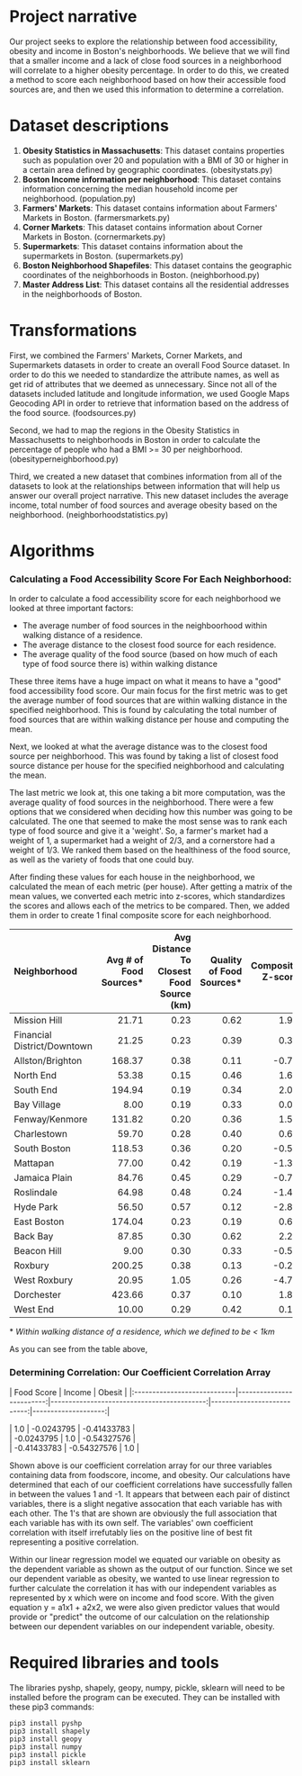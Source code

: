 # Project narrative

Our project seeks to explore the relationship between food accessibility, obesity and income in Boston's neighborhoods. We believe that we will find that a smaller income and a lack of close food sources in a neighborhood will correlate to a higher obesity percentage. In order to do this, we created a method to score each neighborhood based on how their accessible food sources are, and then we used this information to determine a correlation.
# Dataset descriptions

1. **Obesity Statistics in Massachusetts**: This dataset contains properties such as population over 20 and population with a BMI of 30 or higher in a certain area defined by geographic coordinates. (obesitystats.py)
2. **Boston Income information per neighborhood**: This dataset contains information concerning the median household income per neighborhood. (population.py)
3. **Farmers' Markets**: This dataset contains information about Farmers' Markets in Boston. (farmersmarkets.py)
4. **Corner Markets**: This dataset contains information about Corner Markets in Boston. (cornermarkets.py)
5. **Supermarkets**: This dataset contains information about the supermarkets in Boston. (supermarkets.py)
6. **Boston Neighborhood Shapefiles**: This dataset contains the geographic coordinates of the neighborhoods in Boston. (neighborhood.py)
7. **Master Address List**: This dataset contains all the residential addresses in the neighborhoods of Boston.

# Transformations

First, we combined the Farmers' Markets, Corner Markets, and Supermarkets datasets in order to create an overall Food Source dataset. In order to do this we needed to standardize the attribute names, as well as get rid of attributes that we deemed as unnecessary. Since not all of the datasets included latitude and longitude information, we used Google Maps Geocoding API in order to retrieve that information based on the address of the food source. (foodsources.py)

Second, we had to map the regions in the Obesity Statistics in Massachusetts to neighborhoods in Boston in order to calculate the percentage of people who had a BMI >= 30 per neighborhood. (obesityperneighborhood.py)

Third, we created a new dataset that combines information from all of the datasets to look at the relationships between information that will help us answer our overall project narrative. This new dataset includes the average income, total number of food sources and average obesity based on the neighborhood. (neighborhoodstatistics.py)

# Algorithms

### Calculating a Food Accessibility Score For Each Neighborhood: ###
In order to calculate a food accessibility score for each neighborhood we looked at three important factors: 
* The average number of food sources in the neighboorhood within walking distance of a residence. 
* The average distance to the closest food source for each residence.
* The average quality of the food source (based on how much of each type of food source there is) within walking distance

These three items have a huge impact on what it means to have a "good" food accessibility food score. Our main focus for the first metric was to get the average number of food sources that are within walking distance in the specified neighborhood. This is found by calculating the total number of food sources that are within walking distance per house and computing the mean. 

Next, we looked at what the average distance was to the closest food source per neighborhood. This was found by taking a list of closest food source distance per house for the specified neighborhood and calculating the mean. 

The last metric we look at, this one taking a bit more computation, was the average quality of food sources in the neighborhood. There were a few options that we considered when deciding how this number was going to be calculated. The one that seemed to make the most sense was to rank each type of food source and give it a 'weight'. So, a farmer's market had a weight of 1, a supermarket had a weight of 2/3, and a cornerstore had a weight of 1/3. We ranked them based on the healthiness of the food source, as well as the variety of foods that one could buy.

After finding these values for each house in the neighborhood, we calculated the mean of each metric (per house). After getting a matrix of the mean values, we converted each metric into z-scores, which standardizes the scores and allows each of the metrics to be compared. Then, we added them in order to create 1 final composite score for each neighborhood.

| Neighborhood                |   Avg # of Food Sources* |   Avg Distance To Closest Food Source (km) |   Quality of Food Sources* |   Composite Z-score |
|:----------------------------|-------------------------:|-------------------------------------------:|---------------------------:|--------------------:|
| Mission Hill                |                    21.71 |                                       0.23 |                       0.62 |                1.96 |
| Financial District/Downtown |                    21.25 |                                       0.23 |                       0.39 |                0.37 |
| Allston/Brighton            |                   168.37 |                                       0.38 |                       0.11 |               -0.73 |
| North End                   |                    53.38 |                                       0.15 |                       0.46 |                1.60 |
| South End                   |                   194.94 |                                       0.19 |                       0.34 |                2.02 |
| Bay Village                 |                     8.00 |                                       0.19 |                       0.33 |                0.07 |
| Fenway/Kenmore              |                   131.82 |                                       0.20 |                       0.36 |                1.51 |
| Charlestown                 |                    59.70 |                                       0.28 |                       0.40 |                0.64 |
| South Boston                |                   118.53 |                                       0.36 |                       0.20 |               -0.50 |
| Mattapan                    |                    77.00 |                                       0.42 |                       0.19 |               -1.39 |
| Jamaica Plain               |                    84.76 |                                       0.45 |                       0.29 |               -0.75 |
| Roslindale                  |                    64.98 |                                       0.48 |                       0.24 |               -1.42 |
| Hyde Park                   |                    56.50 |                                       0.57 |                       0.12 |               -2.82 |
| East Boston                 |                   174.04 |                                       0.23 |                       0.19 |                0.67 |
| Back Bay                    |                    87.85 |                                       0.30 |                       0.62 |                2.26 |
| Beacon Hill                 |                     9.00 |                                       0.30 |                       0.33 |               -0.51 |
| Roxbury                     |                   200.25 |                                       0.38 |                       0.13 |               -0.25 |
| West Roxbury                |                    20.95 |                                       1.05 |                       0.26 |               -4.76 |
| Dorchester                  |                   423.66 |                                       0.37 |                       0.10 |                1.88 |
| West End                    |                    10.00 |                                       0.29 |                       0.42 |                0.16 |


\* *Within walking distance of a residence, which we defined to be < 1km*

As you can see from the table above, 

### Determining Correlation: Our Coefficient Correlation Array ###

| Food Score                |   Income |   Obesit |
|:----------------------------|-------------------------:|-------------------------------------------:|---------------------------:|--------------------:|

| 1.0         |   -0.0243795  |  -0.41433783  |                       
| -0.0243795  |   1.0         |  -0.54327576  |                       
| -0.41433783 |   -0.54327576 |  1.0          |



Shown above is our coefficient correlation array
for our three variables containing data from foodscore, 
income, and obesity. Our calculations have determined that
each of our coefficient correlations have successfully fallen
in between the values 1 and -1. It appears that between each
pair of distinct variables, there is a slight negative assocation
that each variable has with each other. The 1's that are shown
are obviously the full association that each variable has with its 
own self. The variables' own coefficient correlation with itself
irrefutably lies on the positive line of best fit representing a 
positive correlation. 

Within our linear regression model we equated our variable on obesity 
as the dependent variable as shown as the output of our function. Since we
set our dependent variable as obesity, we wanted to use linear regression
to further calculate the correlation it has with our independent variables
as represented by x which were on income and food score. With the given 
equation y = a1x1 + a2x2, we were also given predictor values that would
provide or "predict" the outcome of our calculation on the relationship
between our dependent variables on our independent variable, obesity.

# Required libraries and tools
The libraries pyshp, shapely, geopy, numpy, pickle, sklearn will need to be installed before the program can be executed. They can be installed with these pip3 commands:
```
pip3 install pyshp
pip3 install shapely
pip3 install geopy
pip3 install numpy
pip3 install pickle
pip3 install sklearn
```
